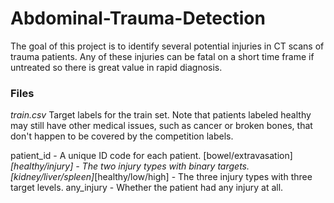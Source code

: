 # Abdominal-Trauma-Detection

The goal of this project is to identify several potential injuries in CT scans of trauma patients. Any of these injuries can be fatal on a short time frame if untreated so there is great value in rapid diagnosis.

###  Files
*train.csv* Target labels for the train set. Note that patients labeled healthy may still have other medical issues, such as cancer or broken bones, that don't happen to be covered by the competition labels.

patient_id - A unique ID code for each patient.
[bowel/extravasation]_[healthy/injury] - The two injury types with binary targets.
[kidney/liver/spleen]_[healthy/low/high] - The three injury types with three target levels.
any_injury - Whether the patient had any injury at all.
